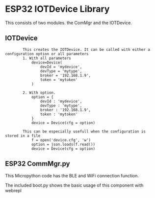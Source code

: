 # ESP32 IOTDevice Library

This consists of two modules. the ComMgr and the IOTDevice.

## IOTDevice
```
        This creates the IOTDevice. It can be called with either a configuration option or all parameters
        1. With all parameters
            device=Device(
                devId = 'mydevice',
                devType = 'mytype',
                broker = '192.168.1.9',
                token = 'mytoken'
            )
        
        2. With option.
            option = {
                devId : 'mydevice',
                devType : 'mytype',
                broker : '192.168.1.9',
                token : 'mytoken'
            }
            device = Device(cfg = option)

        This can be especially usefull when the configuration is stored in a file
            f = open('device.cfg', 'w')
            option = json.loads(f.read())
            device = Device(cfg = option)
```

## ESP32 CommMgr.py

This Micropython code has the BLE and WiFi connection function.


The included boot.py shows the basic usage of this component with webrepl
